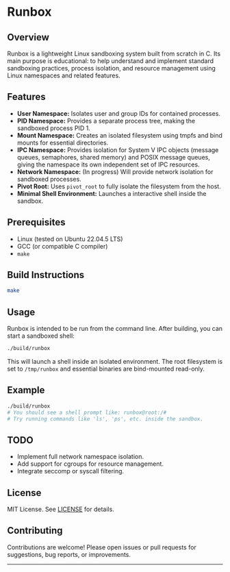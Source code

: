 # Runbox

## Overview

Runbox is a lightweight Linux sandboxing system built from scratch in C. Its main purpose is educational: to help understand and implement standard sandboxing practices, process isolation, and resource management using Linux namespaces and related features.

## Features

- **User Namespace:** Isolates user and group IDs for contained processes.
- **PID Namespace:** Provides a separate process tree, making the sandboxed process PID 1.
- **Mount Namespace:** Creates an isolated filesystem using tmpfs and bind mounts for essential directories.
- **IPC Namespace:** Provides isolation for System V IPC objects (message queues, semaphores, shared memory) and POSIX message queues, giving the namespace its own independent set of IPC resources.
- **Network Namespace:** (In progress) Will provide network isolation for sandboxed processes.
- **Pivot Root:** Uses `pivot_root` to fully isolate the filesystem from the host.
- **Minimal Shell Environment:** Launches a interactive shell inside the sandbox.

## Prerequisites

- Linux (tested on Ubuntu 22.04.5 LTS)
- GCC (or compatible C compiler)
- `make`

## Build Instructions

```sh
make
```

## Usage

Runbox is intended to be run from the command line. After building, you can start a sandboxed shell:

```sh
./build/runbox
```

This will launch a shell inside an isolated environment. The root filesystem is set to `/tmp/runbox` and essential binaries are bind-mounted read-only.

## Example

```sh
./build/runbox
# You should see a shell prompt like: runbox@root:/#
# Try running commands like 'ls', 'ps', etc. inside the sandbox.
```

## TODO

- Implement full network namespace isolation.
- Add support for cgroups for resource management.
- Integrate seccomp or syscall filtering.

## License

MIT License. See [LICENSE](./LICENSE) for details.

## Contributing

Contributions are welcome! Please open issues or pull requests for suggestions, bug reports, or improvements.

---